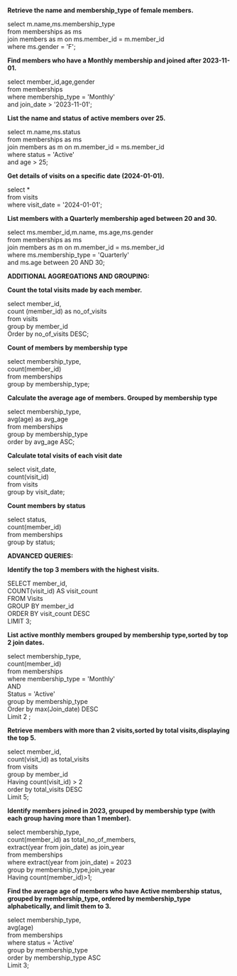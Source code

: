 

**Retrieve the name and membership\_type of female members.**

select  m.name,ms.membership\_type  
from memberships as ms  
join members as m on ms.member\_id \= m.member\_id  
where ms.gender \= 'F';

**Find members who have a Monthly membership and joined after 2023-11-01.**

select member\_id,age,gender  
from memberships  
where membership\_type \= 'Monthly'  
and join\_date \> '2023-11-01';

 **List the name and status of active members over 25\.**

select m.name,ms.status  
from memberships as ms  
join members as m on m.member\_id \= ms.member\_id  
where status \= 'Active'  
and age \> 25;

**Get details of visits on a specific date (2024-01-01).**

select \*  
from visits  
where visit\_date \= '2024-01-01';

**List members with a Quarterly membership aged between 20 and 30\.**

select ms.member\_id,m.name, ms.age,ms.gender  
from memberships as ms  
join members as m on m.member\_id \= ms.member\_id  
where ms.membership\_type \= 'Quarterly'  
and ms.age between 20 AND 30;

**ADDITIONAL AGGREGATIONS AND GROUPING:** 

**Count the total visits made by each member.**

select member\_id,  
count (member\_id) as no\_of\_visits  
from visits  
group by member\_id  
Order by no\_of\_visits DESC;

**Count of members by membership type** 

select membership\_type,  
count(member\_id)  
from memberships  
group by membership\_type;

**Calculate the average age of members. Grouped by membership type**

select membership\_type,   
avg(age) as avg\_age  
from memberships  
group by membership\_type  
order by avg\_age ASC;

**Calculate total visits of each visit date**

select visit\_date,   
count(visit\_id)  
from visits  
group by visit\_date;

**Count members by status**

select status,   
count(member\_id)  
from memberships  
group by status;

**ADVANCED QUERIES:**

**Identify the top 3 members with the highest visits.**

SELECT member\_id,   
       COUNT(visit\_id) AS visit\_count  
FROM Visits  
GROUP BY member\_id  
ORDER BY visit\_count DESC  
LIMIT 3;

**List active monthly members grouped by membership type,sorted by top 2 join dates.**

select membership\_type,  
count(member\_id)  
from memberships  
where membership\_type \= 'Monthly'  
AND  
      Status \= 'Active'  
group by membership\_type  
Order by max(Join\_date) DESC  
Limit 2 ;

**Retrieve members with more than 2 visits,sorted by total visits,displaying the top 5\.**

select member\_id,   
count(visit\_id) as total\_visits  
from visits  
group by member\_id  
Having count(visit\_id) \> 2  
order by total\_visits DESC  
Limit 5;

**Identify members joined in 2023, grouped by membership type (with each group having more than 1 member).**

select membership\_type,   
count(member\_id) as total\_no\_of\_members,  
extract(year from join\_date) as join\_year  
from memberships  
where extract(year from join\_date) \= 2023   
group by membership\_type,join\_year  
Having count(member\_id)\>1;

**Find the average age of members who have Active membership status, grouped by membership\_type, ordered by membership\_type alphabetically, and limit them  to 3\.**

select membership\_type,  
avg(age)  
from memberships  
where status \= 'Active'  
group by membership\_type  
order by membership\_type ASC  
Limit 3;  
